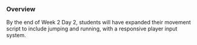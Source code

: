 ### Overview
By the end of Week 2 Day 2, students will have expanded their movement script to include jumping and running, with a responsive player input system.